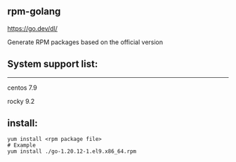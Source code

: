 ## rpm-golang
https://go.dev/dl/

Generate RPM packages based on the official version



## System support list:
------------------------------
centos 7.9  

rocky  9.2


## install:
``` 
yum install <rpm package file>
# Example
yum install ./go-1.20.12-1.el9.x86_64.rpm

```
